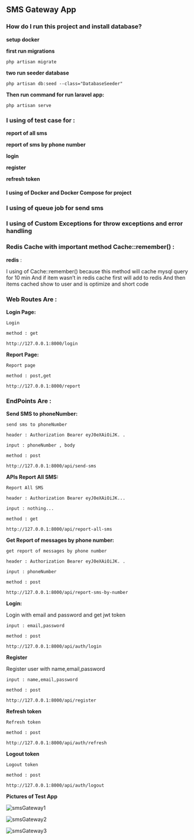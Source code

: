 ## SMS Gateway App

### How do I run this project and install database?

**setup docker**

**first run migrations**

    php artisan migrate

**two run seeder database**

    php artisan db:seed --class="DatabaseSeeder" 

**Then run command for run laravel app:**

    php artisan serve

### I using of test case for :

**report of all sms**

**report of sms by phone number**

**login**

**register**

**refresh token**

#### I using of Docker and Docker Compose for project

### I using of queue job for send sms

### I using of Custom Exceptions for throw exceptions and error handling

### Redis Cache with important method Cache::remember() :

**redis** : 

I using of Cache::remember() because this method will cache mysql query for
10 min And if item wasn’t in redis cache first will add to redis And then items
cached show to user and is optimize and short code

### Web Routes Are :

**Login Page:**

    Login

    method : get

    http://127.0.0.1:8000/login

**Report Page:**

    Report page

    method : post,get

    http://127.0.0.1:8000/report


### EndPoints Are :

**Send SMS to phoneNumber:**

    send sms to phoneNumber
    
    header : Authorization Bearer eyJ0eXAiOiJK. .

    input : phoneNumber , body

    method : post

    http://127.0.0.1:8000/api/send-sms
    
**APIs Report All SMS:**

    Report All SMS

    header : Authorization Bearer eyJ0eXAiOiJK...

    input : nothing...

    method : get

    http://127.0.0.1:8000/api/report-all-sms

**Get Report of messages by phone number:**

    get report of messages by phone number
    
    header : Authorization Bearer eyJ0eXAiOiJK. .

    input : phoneNumber

    method : post

    http://127.0.0.1:8000/api/report-sms-by-number

**Login:**

Login with email and password and get jwt token

    input : email,password 
    
    method : post

    http://127.0.0.1:8000/api/auth/login

**Register**

Register user with name,email,password

    input : name,email,password

    method : post 
    
    http://127.0.0.1:8000/api/register

**Refresh token**

    Refresh token

    method : post

    http://127.0.0.1:8000/api/auth/refresh

**Logout token**

    Logout token

    method : post

    http://127.0.0.1:8000/api/auth/logout
    
**Pictures of Test App** 

![smsGateway1](https://user-images.githubusercontent.com/9013165/148432856-ceec0058-6e56-46cb-9bbc-935075f8d281.jpg)


![smsGateway2](https://user-images.githubusercontent.com/9013165/148432955-ec901fb4-5d99-4612-a216-99df931cfaa5.jpg)



![smsGateway3](https://user-images.githubusercontent.com/9013165/148432988-7cd98144-78c0-4945-ba81-5b9196ccb5cc.jpg)

